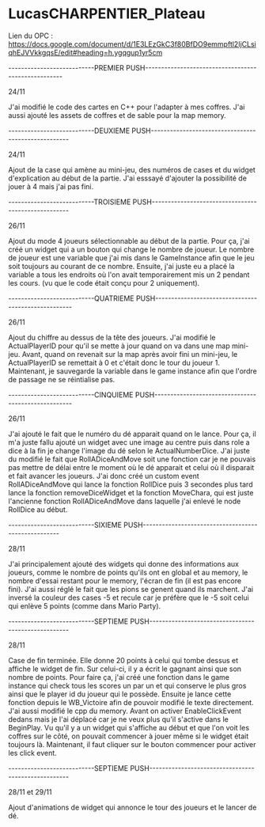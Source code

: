 # LucasCHARPENTIER_Plateau

Lien du OPC : https://docs.google.com/document/d/1E3LEzGkC3f80BfDO9emmpftl2IjCLsiqhEJVVkkgqsE/edit#heading=h.ygqgup1yr5cm

---------------------------PREMIER PUSH----------------------------------------------------

24/11

J'ai modifié le code des cartes en C++ pour l'adapter à mes coffres. J'ai aussi ajouté les assets
de coffres et de sable pour la map memory.

---------------------------DEUXIEME PUSH----------------------------------------------------

24/11

Ajout de la case qui amène au mini-jeu, des numéros de cases et du widget d'explication au début de la
partie. J'ai esssayé d'ajouter la possibilité de jouer à 4 mais j'ai pas fini.

---------------------------TROISIEME PUSH----------------------------------------------------

26/11

Ajout du mode 4 joueurs sélectionnable au début de la partie. Pour ça, j'ai créé un widget qui
a un bouton qui change le nombre de joueur. Le nombre de joueur est une variable que j'ai mis
dans le GameInstance afin que le jeu soit toujours au courant de ce nombre. Ensuite, j'ai juste eu
a placé la variable a tous les endroits où l'on avait temporairement mis un 2 pendant les cours.
(vu que le code était conçu pour 2 uniquement).

---------------------------QUATRIEME PUSH----------------------------------------------------

26/11

Ajout du chiffre au dessus de la tête des joueurs. J'ai modifié le ActualPlayerID pour qu'il se mette
à jour quand on va dans une map mini-jeu. Avant, quand on revenait sur la map après avoir fini un 
mini-jeu, le ActualPlayerID se remettait à 0 et c'était donc le tour du joueur 1. Maintenant, je
sauvegarde la variable dans le game instance afin que l'ordre de passage ne se réintialise pas.

---------------------------CINQUIEME PUSH----------------------------------------------------

26/11

J'ai ajouté le fait que le numéro du dé apparait quand on le lance. Pour ça, il m'a juste fallu
ajouté un widget avec une image au centre puis dans role a dice à la fin je change l'image du dé
selon le ActualNumberDice. J'ai juste du modifié le fait que RollADiceAndMove soit une fonction
car je ne pouvais pas mettre de délai entre le moment où le dé apparait et celui où il disparait et 
fait avancer les joueurs. J'ai donc créé un custom event RollADiceAndMove qui lance la fonction
RollDice puis 3 secondes plus tard lance la fonction removeDiceWidget et la fonction MoveChara, qui 
est juste l'ancienne fonction RollADiceAndMove dans laquelle j'ai enlevé le node RollDice au début.

---------------------------SIXIEME PUSH----------------------------------------------------

28/11

J'ai principalement ajouté des widgets qui donne des informations aux joueurs, comme le nombre de
points qu'ils ont en global et au memory, le nombre d'essai restant pour le memory, l'écran de fin
(il est pas encore fini). J'ai aussi réglé le fait que les pions se genent quand ils marchent. J'ai
inversé la couleur des cases -5 et recule car je préfère que le -5 soit celui qui enlève 5 points 
(comme dans Mario Party).

---------------------------SEPTIEME PUSH----------------------------------------------------

28/11

Case de fin terminée. Elle donne 20 points à celui qui tombe dessus et affiche le widget de fin.
Sur celui-ci, il y a écrit le gagnant ainsi que son nombre de points. Pour faire ça, j'ai
créé une fonction dans le game instance qui check tous les scores un par un et qui conserve le
plus gros ainsi que le player id du joueur qui le possède. Ensuite je lance cette fonction 
depuis le WB_Victoire afin de pouvoir modifié le texte directement. J'ai aussi modifié le cpp
du memory. Avant on activer EnableClickEvent dedans mais je l'ai déplacé car je ne veux plus qu'il 
s'active dans le BeginPlay. Vu qu'il y a un widget qui s'affiche au début et que l'on voit les
coffres sur le côté, on pouvait commencer à jouer même si le widget était toujours là. Maintenant,
il faut cliquer sur le bouton commencer pour activer les click event.


---------------------------SEPTIEME PUSH----------------------------------------------------

28/11 et 29/11

Ajout d'animations de widget qui annonce le tour des joueurs et le lancer de dé.















